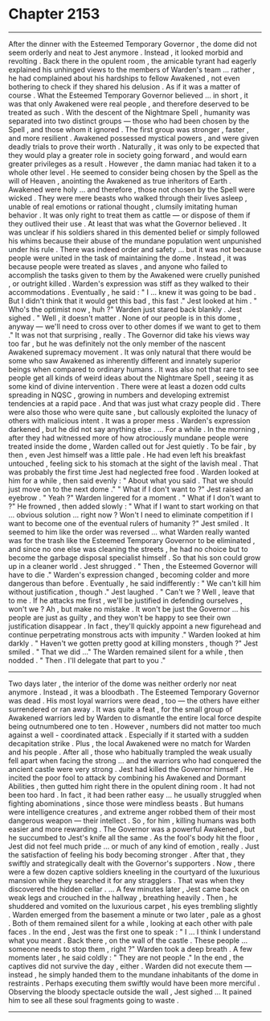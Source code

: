 
# Chapter 2153


---

After the dinner with the Esteemed Temporary Governor , the dome did not seem orderly and neat to Jest anymore . Instead , it looked morbid and revolting . Back there in the opulent room , the amicable tyrant had eagerly explained his unhinged views to the members of Warden's team … rather , he had complained about his hardships to fellow Awakened , not even bothering to check if they shared his delusion .
As if it was a matter of course . What the Esteemed Temporary Governor believed … in short , it was that only Awakened were real people , and therefore deserved to be treated as such . With the descent of the Nightmare Spell , humanity was separated into two distinct groups — those who had been chosen by the Spell , and those whom it ignored . The first group was stronger , faster , and more resilient . Awakened possessed mystical powers , and were given deadly trials to prove their worth . Naturally , it was only to be expected that they would play a greater role in society going forward , and would earn greater privileges as a result . However , the damn maniac had taken it to a whole other level . He seemed to consider being chosen by the Spell as the will of Heaven , anointing the Awakened as true inheritors of Earth . Awakened were holy … and therefore , those not chosen by the Spell were wicked . They were mere beasts who walked through their lives asleep , unable of real emotions or rational thought , clumsily imitating human behavior . It was only right to treat them as cattle — or dispose of them if they outlived their use .
At least that was what the Governor believed . It was unclear if his soldiers shared in this demented belief or simply followed his whims because their abuse of the mundane population went unpunished under his rule . There was indeed order and safety … but it was not because people were united in the task of maintaining the dome . Instead , it was because people were treated as slaves , and anyone who failed to accomplish the tasks given to them by the Awakened were cruelly punished , or outright killed . Warden's expression was stiff as they walked to their accommodations . Eventually , he said :
" I … knew it was going to be bad . But I didn't think that it would get this bad , this fast ."
Jest looked at him . " Who's the optimist now , huh ?"
Warden just stared back blankly . Jest sighed . " Well , it doesn't matter . None of our people is in this dome , anyway — we'll need to cross over to other domes if we want to get to them ."
It was not that surprising , really . The Governor did take his views way too far , but he was definitely not the only member of the nascent Awakened supremacy movement . It was only natural that there would be some who saw Awakened as inherently different and innately superior beings when compared to ordinary humans . It was also not that rare to see people get all kinds of weird ideas about the Nightmare Spell , seeing it as some kind of divine intervention . There were at least a dozen odd cults spreading in NQSC , growing in numbers and developing extremist tendencies at a rapid pace .
And that was just what crazy people did . There were also those who were quite sane , but callously exploited the lunacy of others with malicious intent . It was a proper mess . Warden's expression darkened , but he did not say anything else . … For a while . In the morning , after they had witnessed more of how atrociously mundane people were treated inside the dome , Warden called out for Jest quietly . To be fair , by then , even Jest himself was a little pale . He had even left his breakfast untouched , feeling sick to his stomach at the sight of the lavish meal .
That was probably the first time Jest had neglected free food . Warden looked at him for a while , then said evenly :
" About what you said . That we should just move on to the next dome ."
" What if I don't want to ?"
Jest raised an eyebrow . " Yeah ?"
Warden lingered for a moment . " What if I don't want to ?"
He frowned , then added slowly :
" What if I want to start working on that … obvious solution … right now ? Won't I need to eliminate competition if I want to become one of the eventual rulers of humanity ?"
Jest smiled . It seemed to him like the order was reversed … what Warden really wanted was for the trash like the Esteemed Temporary Governor to be eliminated , and since no one else was cleaning the streets , he had no choice but to become the garbage disposal specialist himself . So that his son could grow up in a cleaner world . Jest shrugged . " Then , the Esteemed Governor will have to die ."
Warden's expression changed , becoming colder and more dangerous than before . Eventually , he said indifferently :
" We can't kill him without justification , though ."
Jest laughed . " Can't we ? Well , leave that to me . If he attacks me first , we'll be justified in defending ourselves , won't we ? Ah , but make no mistake . It won't be just the Governor … his people are just as guilty , and they won't be happy to see their own justification disappear . In fact , they'll quickly appoint a new figurehead and continue perpetrating monstrous acts with impunity ."
Warden looked at him darkly . " Haven't we gotten pretty good at killing monsters , though ?"
Jest smiled . " That we did …"
The Warden remained silent for a while , then nodded .
" Then . I'll delegate that part to you ."
***
Two days later , the interior of the dome was neither orderly nor neat anymore . Instead , it was a bloodbath . The Esteemed Temporary Governor was dead . His most loyal warriors were dead , too — the others have either surrendered or ran away . It was quite a feat , for the small group of Awakened warriors led by Warden to dismantle the entire local force despite being outnumbered one to ten . However , numbers did not matter too much against a well - coordinated attack . Especially if it started with a sudden decapitation strike .
Plus , the local Awakened were no match for Warden and his people . After all , those who habitually trampled the weak usually fell apart when facing the strong … and the warriors who had conquered the ancient castle were very strong . Jest had killed the Governor himself . He incited the poor fool to attack by combining his Awakened and Dormant Abilities , then gutted him right there in the opulent dining room . It had not been too hard . In fact , it had been rather easy … he usually struggled when fighting abominations , since those were mindless beasts . But humans were intelligence creatures , and extreme anger robbed them of their most dangerous weapon — their intellect . So , for him , killing humans was both easier and more rewarding .
The Governor was a powerful Awakened , but he succumbed to Jest's knife all the same . As the fool's body hit the floor , Jest did not feel much pride … or much of any kind of emotion , really . Just the satisfaction of feeling his body becoming stronger . After that , they swiftly and strategically dealt with the Governor's supporters . Now , there were a few dozen captive soldiers kneeling in the courtyard of the luxurious mansion while they searched it for any stragglers . That was when they discovered the hidden cellar . … A few minutes later , Jest came back on weak legs and crouched in the hallway , breathing heavily . Then , he shuddered and vomited on the luxurious carpet , his eyes trembling slightly . Warden emerged from the basement a minute or two later , pale as a ghost . Both of them remained silent for a while , looking at each other with pale faces . In the end , Jest was the first one to speak :
" I … I think I understand what you meant . Back there , on the wall of the castle . These people … someone needs to stop them , right ?"
Warden took a deep breath . A few moments later , he said coldly :
" They are not people ."
In the end , the captives did not survive the day , either . Warden did not execute them — instead , he simply handed them to the mundane inhabitants of the dome in restraints . Perhaps executing them swiftly would have been more merciful .
Observing the bloody spectacle outside the wall , Jest sighed ... It pained him to see all these soul fragments going to waste .

---

